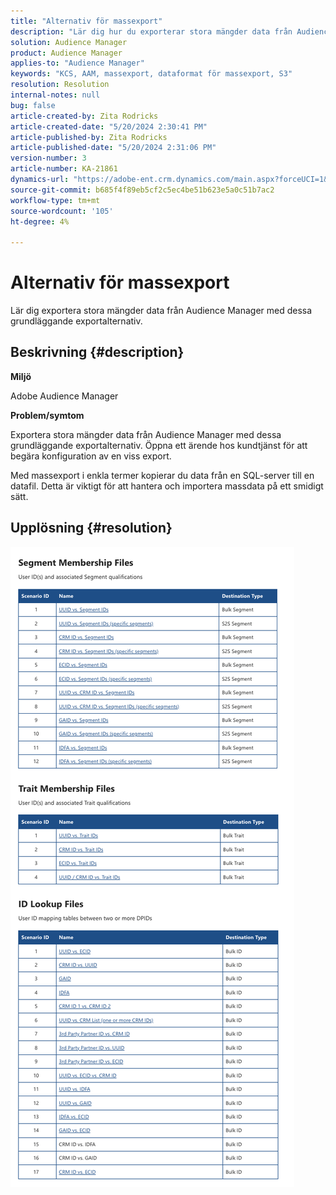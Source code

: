 ```yaml
---
title: "Alternativ för massexport"
description: "Lär dig hur du exporterar stora mängder data från Audience Manager med dessa grundläggande exportalternativ."
solution: Audience Manager
product: Audience Manager
applies-to: "Audience Manager"
keywords: "KCS, AAM, massexport, dataformat för massexport, S3"
resolution: Resolution
internal-notes: null
bug: false
article-created-by: Zita Rodricks
article-created-date: "5/20/2024 2:30:41 PM"
article-published-by: Zita Rodricks
article-published-date: "5/20/2024 2:31:06 PM"
version-number: 3
article-number: KA-21861
dynamics-url: "https://adobe-ent.crm.dynamics.com/main.aspx?forceUCI=1&pagetype=entityrecord&etn=knowledgearticle&id=ae9caa87-b516-ef11-9f8a-6045bd006b25"
source-git-commit: b685f4f89eb5cf2c5ec4be51b623e5a0c51b7ac2
workflow-type: tm+mt
source-wordcount: '105'
ht-degree: 4%

---
```


# Alternativ för massexport


Lär dig exportera stora mängder data från Audience Manager med dessa grundläggande exportalternativ.

## Beskrivning {#description}


<b>Miljö </b>

Adobe Audience Manager

<b>Problem/symtom</b>

Exportera stora mängder data från Audience Manager med dessa grundläggande exportalternativ. Öppna ett ärende hos kundtjänst för att begära konfiguration av en viss export.

Med massexport i enkla termer kopierar du data från en SQL-server till en datafil. Detta är viktigt för att hantera och importera massdata på ett smidigt sätt.


## Upplösning {#resolution}


![](assets/2c0f443a-d2d7-ed11-a7c7-6045bd006268.png)
